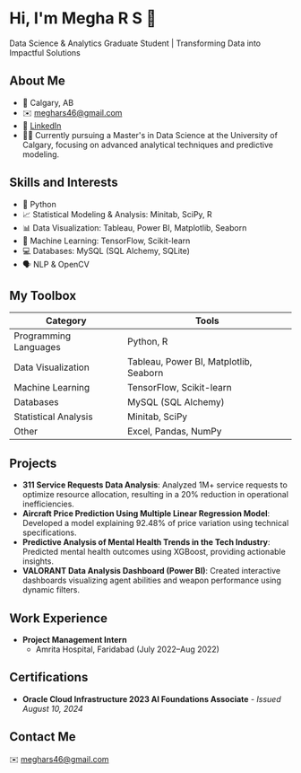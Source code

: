 # Hi, I'm Megha R S 👋

Data Science & Analytics Graduate Student | Transforming Data into Impactful Solutions

## About Me

- 📍 Calgary, AB
- ✉️ [meghars46@gmail.com](mailto:meghars46@gmail.com)
- 💼 [LinkedIn](https://linkedin.com/in/megha-rs)
- 👩‍🎓 Currently pursuing a Master's in Data Science at the University of Calgary, focusing on advanced analytical techniques and predictive modeling.

## Skills and Interests

- 🐍 Python
- 📈 Statistical Modeling & Analysis: Minitab, SciPy, R
- 📊 Data Visualization: Tableau, Power BI, Matplotlib, Seaborn
- 🤖 Machine Learning: TensorFlow, Scikit-learn
- 💻 Databases: MySQL (SQL Alchemy, SQLite)
- 🗣️ NLP & OpenCV

## My Toolbox

| Category               | Tools                                                                                                                                |
| ---------------------- | ------------------------------------------------------------------------------------------------------------------------------------ |
| Programming Languages  | Python, R                                                                                                                           |
| Data Visualization     | Tableau, Power BI, Matplotlib, Seaborn                                                                                             |
| Machine Learning       | TensorFlow, Scikit-learn                                                                                                            |
| Databases              | MySQL (SQL Alchemy)                                                                                                                |
| Statistical Analysis   | Minitab, SciPy                                                                                                                      |
| Other                  | Excel, Pandas, NumPy                                                                                                                |


## Projects

- **311 Service Requests Data Analysis**: Analyzed 1M+ service requests to optimize resource allocation, resulting in a 20% reduction in operational inefficiencies.
- **Aircraft Price Prediction Using Multiple Linear Regression Model**: Developed a model explaining 92.48% of price variation using technical specifications.
- **Predictive Analysis of Mental Health Trends in the Tech Industry**: Predicted mental health outcomes using XGBoost, providing actionable insights.
- **VALORANT Data Analysis Dashboard (Power BI)**: Created interactive dashboards visualizing agent abilities and weapon performance using dynamic filters.  


## Work Experience

- **Project Management Intern**
  - Amrita Hospital, Faridabad (July 2022–Aug 2022)

## Certifications

- **Oracle Cloud Infrastructure 2023 AI Foundations Associate** - *Issued August 10, 2024*

## Contact Me

✉️ [meghars46@gmail.com](mailto:meghars46@gmail.com)
